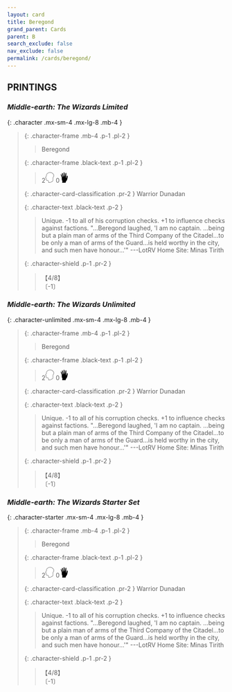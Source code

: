 ```yaml
---
layout: card
title: Beregond
grand_parent: Cards
parent: B
search_exclude: false
nav_exclude: false
permalink: /cards/beregond/
---
```


## PRINTINGS


### _Middle-earth: The Wizards Limited_

{: .character .mx-sm-4 .mx-lg-8 .mb-4 }
> {: .character-frame .mb-4 .p-1 .pl-2 }
> > <div class="card-mp"></div>
> > <div class="character-card-name">Beregond</div>
>
> {: .character-frame .black-text .p-1 .pl-2 }
> > 2![](/assets/images/mind.svg) 0![](/assets/images/di.svg)
>
> {: .character-card-classification .pr-2 }
> Warrior Dunadan
>
> {: .character-text .black-text .p-2 }
> > Unique. -1 to all of his corruption checks. +1 to influence checks against factions.  "...Beregond laughed, 'I am no captain. ...being but a plain man of arms of the Third Company of the Citadel...to be only a man of arms of the Guard...is held worthy in the city, and such men have honour...'" ---LotRV  Home Site: Minas Tirith 
>
> {: .character-shield .p-1 .pr-2 }
> > <div class="card-shield">【4/8】</div>
> > <div class="card-corruption">〔-1〕</div>

### _Middle-earth: The Wizards Unlimited_

{: .character-unlimited .mx-sm-4 .mx-lg-8 .mb-4 }
> {: .character-frame .mb-4 .p-1 .pl-2 }
> > <div class="card-mp"></div>
> > <div class="character-card-name">Beregond</div>
>
> {: .character-frame .black-text .p-1 .pl-2 }
> > 2![](/assets/images/mind.svg) 0![](/assets/images/di.svg)
>
> {: .character-card-classification .pr-2 }
> Warrior Dunadan
>
> {: .character-text .black-text .p-2 }
> > Unique. -1 to all of his corruption checks. +1 to influence checks against factions.  "...Beregond laughed, 'I am no captain. ...being but a plain man of arms of the Third Company of the Citadel...to be only a man of arms of the Guard...is held worthy in the city, and such men have honour...'" ---LotRV  Home Site: Minas Tirith 
>
> {: .character-shield .p-1 .pr-2 }
> > <div class="card-shield">【4/8】</div>
> > <div class="card-corruption">〔-1〕</div>

### _Middle-earth: The Wizards Starter Set_

{: .character-starter .mx-sm-4 .mx-lg-8 .mb-4 }
> {: .character-frame .mb-4 .p-1 .pl-2 }
> > <div class="card-mp"></div>
> > <div class="character-card-name">Beregond</div>
>
> {: .character-frame .black-text .p-1 .pl-2 }
> > 2![](/assets/images/mind.svg) 0![](/assets/images/di.svg)
>
> {: .character-card-classification .pr-2 }
> Warrior Dunadan
>
> {: .character-text .black-text .p-2 }
> > Unique. -1 to all of his corruption checks. +1 to influence checks against factions.  "...Beregond laughed, 'I am no captain. ...being but a plain man of arms of the Third Company of the Citadel...to be only a man of arms of the Guard...is held worthy in the city, and such men have honour...'" ---LotRV  Home Site: Minas Tirith 
>
> {: .character-shield .p-1 .pr-2 }
> > <div class="card-shield">【4/8】</div>
> > <div class="card-corruption">〔-1〕</div>
